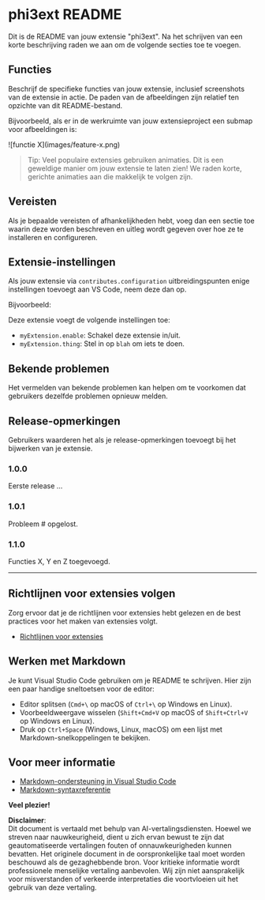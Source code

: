 # phi3ext README

Dit is de README van jouw extensie "phi3ext". Na het schrijven van een korte beschrijving raden we aan om de volgende secties toe te voegen.

## Functies

Beschrijf de specifieke functies van jouw extensie, inclusief screenshots van de extensie in actie. De paden van de afbeeldingen zijn relatief ten opzichte van dit README-bestand.

Bijvoorbeeld, als er in de werkruimte van jouw extensieproject een submap voor afbeeldingen is:

\!\[functie X\]\(images/feature-x.png\)

> Tip: Veel populaire extensies gebruiken animaties. Dit is een geweldige manier om jouw extensie te laten zien! We raden korte, gerichte animaties aan die makkelijk te volgen zijn.

## Vereisten

Als je bepaalde vereisten of afhankelijkheden hebt, voeg dan een sectie toe waarin deze worden beschreven en uitleg wordt gegeven over hoe ze te installeren en configureren.

## Extensie-instellingen

Als jouw extensie via `contributes.configuration` uitbreidingspunten enige instellingen toevoegt aan VS Code, neem deze dan op.

Bijvoorbeeld:

Deze extensie voegt de volgende instellingen toe:

* `myExtension.enable`: Schakel deze extensie in/uit.
* `myExtension.thing`: Stel in op `blah` om iets te doen.

## Bekende problemen

Het vermelden van bekende problemen kan helpen om te voorkomen dat gebruikers dezelfde problemen opnieuw melden.

## Release-opmerkingen

Gebruikers waarderen het als je release-opmerkingen toevoegt bij het bijwerken van je extensie.

### 1.0.0

Eerste release ...

### 1.0.1

Probleem # opgelost.

### 1.1.0

Functies X, Y en Z toegevoegd.

---

## Richtlijnen voor extensies volgen

Zorg ervoor dat je de richtlijnen voor extensies hebt gelezen en de best practices voor het maken van extensies volgt.

* [Richtlijnen voor extensies](https://code.visualstudio.com/api/references/extension-guidelines?WT.mc_id=aiml-137032-kinfeylo)

## Werken met Markdown

Je kunt Visual Studio Code gebruiken om je README te schrijven. Hier zijn een paar handige sneltoetsen voor de editor:

* Editor splitsen (`Cmd+\` op macOS of `Ctrl+\` op Windows en Linux).
* Voorbeeldweergave wisselen (`Shift+Cmd+V` op macOS of `Shift+Ctrl+V` op Windows en Linux).
* Druk op `Ctrl+Space` (Windows, Linux, macOS) om een lijst met Markdown-snelkoppelingen te bekijken.

## Voor meer informatie

* [Markdown-ondersteuning in Visual Studio Code](http://code.visualstudio.com/docs/languages/markdown?WT.mc_id=aiml-137032-kinfeylo)
* [Markdown-syntaxreferentie](https://help.github.com/articles/markdown-basics/)

**Veel plezier!**

**Disclaimer**:  
Dit document is vertaald met behulp van AI-vertalingsdiensten. Hoewel we streven naar nauwkeurigheid, dient u zich ervan bewust te zijn dat geautomatiseerde vertalingen fouten of onnauwkeurigheden kunnen bevatten. Het originele document in de oorspronkelijke taal moet worden beschouwd als de gezaghebbende bron. Voor kritieke informatie wordt professionele menselijke vertaling aanbevolen. Wij zijn niet aansprakelijk voor misverstanden of verkeerde interpretaties die voortvloeien uit het gebruik van deze vertaling.